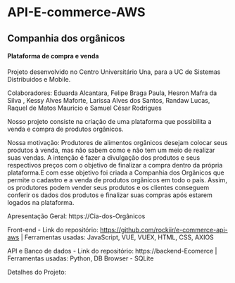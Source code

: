# API-E-commerce-AWS
## Companhia dos orgânicos
#### Plataforma de compra e venda

Projeto desenvolvido no Centro Universitário Una, para a UC de Sistemas Distribuidos e Mobile.

Colaboradores: Eduarda Alcantara, Felipe Braga Paula, Hesron Mafra da Silva , Kessy Alves Maforte, Larissa Alves dos Santos, Randaw Lucas, Raquel de Matos Mauricio e Samuel César Rodrigues 

Nosso projeto consiste na criação de uma plataforma que possibilita a venda e compra de produtos orgânicos.

Nossa motivação: Produtores de alimentos orgânicos desejam colocar seus produtos à venda, mas não sabem como e não tem um meio de realizar suas vendas. A intenção é fazer a divulgação dos produtos e seus respectivos preços com o objetivo de finalizar a compra dentro da própria plataforma.E com esse objetivo foi criada a Companhia dos Orgânicos que permite o cadastro e a venda de produtos orgânicos em todo o país. Assim, os produtores podem vender seus produtos e os clientes conseguem conferir os dados dos produtos e finalizar suas compras após estarem logados na plataforma.

Apresentação Geral: https://Cia-dos-Orgânicos

Front-end - Link do repositório: https://github.com/rockiir/e-commerce-api-aws | Ferramentas usadas: JavaScript, VUE, VUEX, HTML, CSS, AXIOS 

API e Banco de dados - Link do repositório: https://backend-Ecomerce | Ferramentas usadas: Python, DB Browser - SQLite

Detalhes do Projeto:
